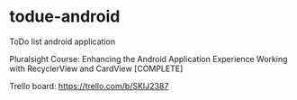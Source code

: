 # todue-android
ToDo list android application

Pluralsight Course: Enhancing the Android Application Experience
Working with RecyclerView and CardView [COMPLETE]

Trello board: https://trello.com/b/SKIJ2387
